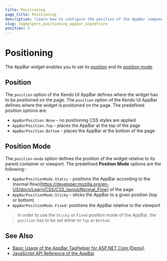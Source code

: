 ```yaml
---
title: Positioning
page_title: Positioning
description: "Learn how to configure the position of the AppBar component."
slug: taghelpers_positioning_appbar_aspnetcore
position: 3
---
```


# Positioning

The AppBar widget enables you to set its [position](#position) and its [position mode](#position-mode).

## Position

The `position` option of the Kendo UI AppBar defines where the widget has to be positioned on the page. The `position` option of the Kendo UI AppBar defines where the widget is positioned on the page. The predefined position options are:

* `AppBarPosition.None` - no positioning CSS styles are applied
* `AppBarPosition.Top` - places the AppBar at the top of the page
* `AppBarPosition.Bottom` - places the AppBar at the bottom of the page

## Position Mode

The `position-mode` option defines the position of the widget relative to its parent container or viewport. The predefined **Position Mode** options are the following::

* `AppBarPositionMode.Static` - positions the AppBar according to the (normal flow)[https://developer.mozilla.org/en-US/docs/Learn/CSS/CSS_layout/Normal_Flow] of the page
* `AppBarPositionMode.Sticky` - sticks the AppBar to a given position (top or bottom)
* `AppBarPositionMode.Fixed`- positions the AppBar relative to the viewport

> In order to use the `Sticky` or `Fixed` position mode of the AppBar, the `position` has to be set either to `Top` or `Bottom`.

## See Also

* [Basic Usage of the AppBar TagHelper for ASP.NET Core (Demo)](https://demos.telerik.com/aspnet-core/appbar/tag-helper)
* [JavaScript API Reference of the AppBar](/api/javascript/ui/appbar)
